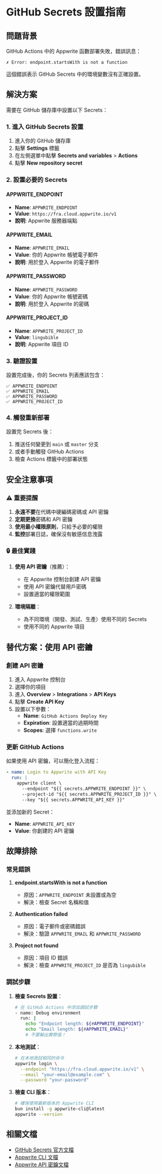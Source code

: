 # GitHub Secrets 設置指南

## 問題背景

GitHub Actions 中的 Appwrite 函數部署失敗，錯誤訊息：
```
✗ Error: endpoint.startsWith is not a function
```

這個錯誤表示 GitHub Secrets 中的環境變數沒有正確設置。

## 解決方案

需要在 GitHub 儲存庫中設置以下 Secrets：

### 1. 進入 GitHub Secrets 設置

1. 進入你的 GitHub 儲存庫
2. 點擊 **Settings** 標籤
3. 在左側選單中點擊 **Secrets and variables** > **Actions**
4. 點擊 **New repository secret**

### 2. 設置必要的 Secrets

#### APPWRITE_ENDPOINT
- **Name**: `APPWRITE_ENDPOINT`
- **Value**: `https://fra.cloud.appwrite.io/v1`
- **說明**: Appwrite 服務器端點

#### APPWRITE_EMAIL
- **Name**: `APPWRITE_EMAIL`
- **Value**: 你的 Appwrite 帳號電子郵件
- **說明**: 用於登入 Appwrite 的電子郵件

#### APPWRITE_PASSWORD
- **Name**: `APPWRITE_PASSWORD`
- **Value**: 你的 Appwrite 帳號密碼
- **說明**: 用於登入 Appwrite 的密碼

#### APPWRITE_PROJECT_ID
- **Name**: `APPWRITE_PROJECT_ID`
- **Value**: `lingubible`
- **說明**: Appwrite 項目 ID

### 3. 驗證設置

設置完成後，你的 Secrets 列表應該包含：

```
✅ APPWRITE_ENDPOINT
✅ APPWRITE_EMAIL  
✅ APPWRITE_PASSWORD
✅ APPWRITE_PROJECT_ID
```

### 4. 觸發重新部署

設置完 Secrets 後：

1. 推送任何變更到 `main` 或 `master` 分支
2. 或者手動觸發 GitHub Actions
3. 檢查 Actions 標籤中的部署狀態

## 安全注意事項

### ⚠️ 重要提醒

1. **永遠不要**在代碼中硬編碼密碼或 API 密鑰
2. **定期更換**密碼和 API 密鑰
3. **使用最小權限原則**，只給予必要的權限
4. **監控**部署日誌，確保沒有敏感信息洩露

### 🔒 最佳實踐

1. **使用 API 密鑰**（推薦）：
   - 在 Appwrite 控制台創建 API 密鑰
   - 使用 API 密鑰代替用戶密碼
   - 設置適當的權限範圍

2. **環境隔離**：
   - 為不同環境（開發、測試、生產）使用不同的 Secrets
   - 使用不同的 Appwrite 項目

## 替代方案：使用 API 密鑰

### 創建 API 密鑰

1. 進入 Appwrite 控制台
2. 選擇你的項目
3. 進入 **Overview** > **Integrations** > **API Keys**
4. 點擊 **Create API Key**
5. 設置以下參數：
   - **Name**: `GitHub Actions Deploy Key`
   - **Expiration**: 設置適當的過期時間
   - **Scopes**: 選擇 `functions.write`

### 更新 GitHub Actions

如果使用 API 密鑰，可以簡化登入流程：

```yaml
- name: Login to Appwrite with API Key
  run: |
    appwrite client \
      --endpoint "${{ secrets.APPWRITE_ENDPOINT }}" \
      --project-id "${{ secrets.APPWRITE_PROJECT_ID }}" \
      --key "${{ secrets.APPWRITE_API_KEY }}"
```

並添加新的 Secret：
- **Name**: `APPWRITE_API_KEY`
- **Value**: 你創建的 API 密鑰

## 故障排除

### 常見錯誤

1. **endpoint.startsWith is not a function**
   - 原因：`APPWRITE_ENDPOINT` 未設置或為空
   - 解決：檢查 Secret 名稱和值

2. **Authentication failed**
   - 原因：電子郵件或密碼錯誤
   - 解決：驗證 `APPWRITE_EMAIL` 和 `APPWRITE_PASSWORD`

3. **Project not found**
   - 原因：項目 ID 錯誤
   - 解決：檢查 `APPWRITE_PROJECT_ID` 是否為 `lingubible`

### 調試步驟

1. **檢查 Secrets 設置**：
   ```bash
   # 在 GitHub Actions 中添加調試步驟
   - name: Debug environment
     run: |
       echo "Endpoint length: ${#APPWRITE_ENDPOINT}"
       echo "Email length: ${#APPWRITE_EMAIL}"
       # 不要輸出實際值！
   ```

2. **本地測試**：
   ```bash
   # 在本地測試相同的命令
   appwrite login \
     --endpoint "https://fra.cloud.appwrite.io/v1" \
     --email "your-email@example.com" \
     --password "your-password"
   ```

3. **檢查 CLI 版本**：
   ```bash
   # 確保使用最新版本的 Appwrite CLI
   bun install -g appwrite-cli@latest
   appwrite --version
   ```

## 相關文檔

- [GitHub Secrets 官方文檔](https://docs.github.com/en/actions/security-guides/encrypted-secrets)
- [Appwrite CLI 文檔](https://appwrite.io/docs/command-line)
- [Appwrite API 密鑰文檔](https://appwrite.io/docs/keys) 